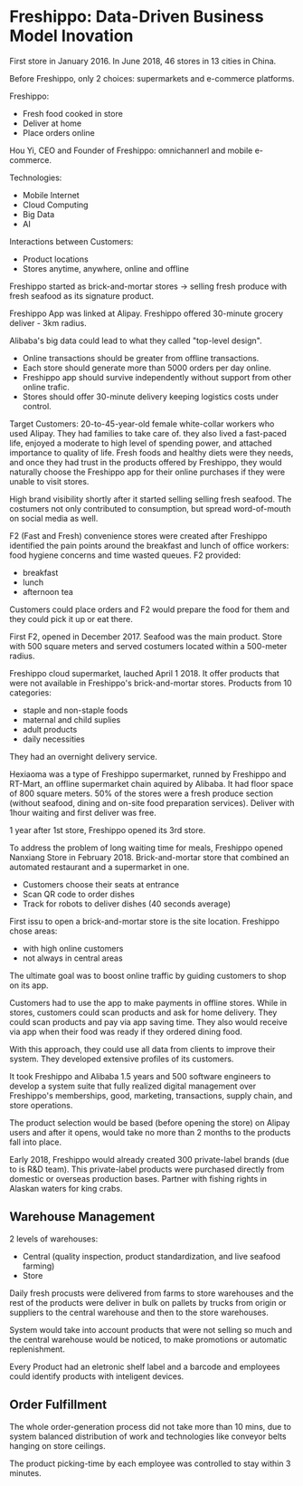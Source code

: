 # Freshippo: Data-Driven Business Model Inovation

First store in January 2016. In June 2018, 46 stores in 13 cities in China.

Before Freshippo, only 2 choices: supermarkets and e-commerce platforms.

Freshippo:
- Fresh food cooked in store
- Deliver at home
- Place orders online

Hou Yi, CEO and Founder of Freshippo: omnichannerl and mobile e-commerce.

Technologies:
- Mobile Internet
- Cloud Computing
- Big Data
- AI

Interactions between Customers:
- Product locations
- Stores anytime, anywhere, online and offline

Freshippo started as brick-and-mortar stores -> selling fresh produce with fresh seafood as its signature product.

Freshippo App was linked at Alipay.
Freshippo offered 30-minute grocery deliver - 3km radius.

Alibaba's big data could lead to what they called "top-level design". 
- Online transactions should be greater from offline transactions.
- Each store should generate more than 5000 orders per day online.
- Freshippo app should survive independently without support from other online trafic.
- Stores should offer 30-minute delivery keeping logistics costs under control.

Target Customers: 20-to-45-year-old female white-collar workers who used Alipay.
They had families to take care of. they also lived a fast-paced life, enjoyed a moderate to high level of spending power, and attached importance to quality of life. Fresh foods and healthy diets were they needs, and once they had trust in the products offered by Freshippo, they would naturally choose the Freshippo app for their online purchases if they were unable to visit stores.

High brand visibility shortly after it started selling selling fresh seafood. 
The costumers not only contributed to consumption, but spread word-of-mouth on social media as well.

F2 (Fast and Fresh) convenience stores were created after Freshippo identified the pain points around the breakfast and lunch of office workers: food hygiene concerns and time wasted queues.
F2 provided:
- breakfast
- lunch
- afternoon tea

Customers could place orders and F2 would prepare the food for them and they could pick it up or eat there.

First F2, opened in December 2017. Seafood was the main product. Store with 500 square meters and served costumers located within a 500-meter radius.

Freshippo cloud supermarket, lauched April 1 2018. It offer products that were not available in Freshippo's brick-and-mortar stores.
Products from 10 categories:
- staple and non-staple foods
- maternal and child suplies
- adult products
- daily necessities

They had an overnight delivery service.

Hexiaoma was a type of Freshippo supermarket, runned by Freshippo and RT-Mart, an offline supermarket chain aquired by Alibaba. It had floor space of 800 square meters. 50% of the stores were a fresh produce section (without seafood, dining and on-site food preparation services). Deliver with 1hour waiting and first deliver was free.

1 year after 1st store, Freshippo opened its 3rd store.

To address the problem of long waiting time for meals, Freshippo opened Nanxiang Store in February 2018. Brick-and-mortar store that combined an automated restaurant and a supermarket in one.
- Customers choose their seats at entrance
- Scan QR code to order dishes
- Track for robots to deliver dishes (40 seconds average)

First issu to open a brick-and-mortar store is the site location.
Freshippo chose areas:
- with high online customers
- not always in central areas

The ultimate goal was to boost online traffic by guiding customers to shop on its app.

Customers had to use the app to make payments in offline stores. While in stores, customers could scan products and ask for home delivery. They could scan products and pay via app saving time. They also would receive via app when their food was ready if they ordered dining food.

With this approach, they could use all data from clients to improve their system. They developed extensive profiles of its customers.


It took Freshippo and Alibaba 1.5 years and 500 software engineers to develop a system suite that fully realized digital management over Freshippo's memberships, good, marketing, transactions, supply chain, and store operations.

The product selection would be based (before opening the store) on Alipay users and after it opens, would take no more than 2 months to the products fall into place.

Early 2018, Freshippo would already created 300 private-label brands (due to is R&D team). This private-label products were purchased directly from domestic or overseas production bases.
Partner with fishing rights in Alaskan waters for king crabs.

## Warehouse Management

2 levels of warehouses:
- Central (quality inspection, product standardization, and live seafood farming)
- Store

Daily fresh procusts were delivered from farms to store warehouses and the rest of the products were deliver in bulk on pallets by trucks from origin or suppliers to the central warehouse and then to the store warehouses.

System would take into account products that were not selling so much and the central warehouse would be noticed, to make promotions or automatic replenishment.


Every Product had an eletronic shelf label and a barcode and employees could identify products with inteligent devices.


## Order Fulfillment

The whole order-generation process did not take more than 10 mins, due to system balanced distribution of work and technologies like conveyor belts hanging on store ceilings.

The product picking-time by each employee was controlled to stay within 3 minutes.